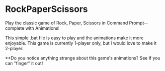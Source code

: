 # RockPaperScissors
Play the classic game of Rock, Paper, Scissors in Command Prompt--complete with Animations!

This simple .bat file is easy to play and the animations make it more enjoyable. 
This game is currently 1-player only, but I would love to make it 2-player. 








**Do you notice anything strange about this game's animations? See if you can "finger" it out!
